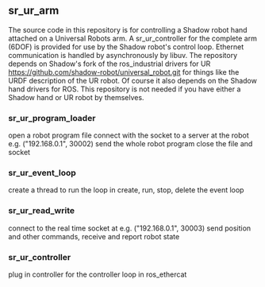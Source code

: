 sr_ur_arm
---------

The source code in this repository is for controlling a Shadow robot hand attached on a Universal Robots arm.
A sr_ur_controller for the complete arm (6DOF) is provided for use by the Shadow robot's control loop.
Ethernet communication is handled by asynchronously by libuv.
The repository depends on Shadow's fork of the ros_industrial drivers for UR https://github.com/shadow-robot/universal_robot.git
for things like the URDF description of the UR robot. Of course it also depends on the Shadow hand drivers for ROS.
This repository is not needed if you have either a Shadow hand or UR robot by themselves.

### sr_ur_program_loader

open a robot program file
connect with the socket to a server at the robot e.g. ("192.168.0.1", 30002)
send the whole robot program
close the file and socket

### sr_ur_event_loop
create a thread to run the loop in 
create, run, stop, delete the event loop

### sr_ur_read_write
connect to the real time socket at e.g. ("192.168.0.1", 30003)
send position and other commands, receive and report robot state 

### sr_ur_controller
plug in controller for the controller loop in ros_ethercat
